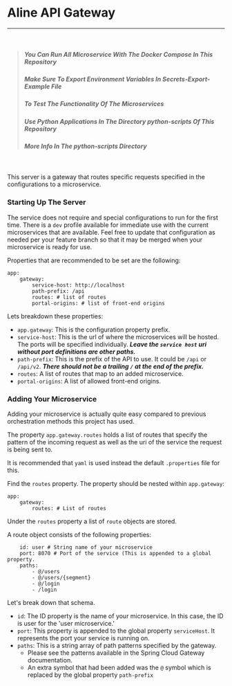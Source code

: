 # Aline API Gateway
---

<br>

>##### You Can Run All Microservice With The Docker Compose In This Repository
>##### Make Sure To Export Environment Variables In Secrets-Export-Example File
>##### To Test The Functionality Of The Microservices 
>##### Use Python Applications In The Directory python-scripts Of This Repository
>##### More Info In The python-scripts Directory
 
<br>

This server is a gateway that routes specific requests specified in the
configurations to a microservice.

### Starting Up The Server

The service does not require and special configurations to run for the first 
time. There is a `dev` profile available for immediate use with the current
microservices that are available. Feel free to update that configuration as
needed per your feature branch so that it may be merged when your 
microservice is ready for use.

Properties that are recommended to be set are the following:

```
app:
    gateway:
        service-host: http://localhost
        path-prefix: /api
        routes: # list of routes
        portal-origins: # list of front-end origins
```

Lets breakdown these properties:
- `app.gateway`: This is the configuration property prefix.
- `service-host`: This is the url of where the microservices will be hosted. The ports will be specified individually. _**Leave the `service host` uri without port definitions are other paths.**_
- `path-prefix`: This is the prefix of the API to use. It could be `/api` or `/api/v2`. _**There should not be a trailing `/` at the end of the prefix.**_
- `routes`: A list of routes that map to an added microservice.
- `portal-origins`: A list of allowed front-end origins.

### Adding Your Microservice

Adding your microservice is actually quite easy compared to previous
orchestration methods this project has used.

The property `app.gateway.routes` holds a list of routes that specify
the pattern of the incoming request as well as the uri of the service
the request is being sent to.

It is recommended that `yaml` is used instead the default `.properties`
file for this. 

Find the `routes` property. The property should be nested within `app.gateway`:

```
app:
    gateway:
        routes: # List of routes
```

Under the `routes` property a list of `route` objects are stored.

A route object consists of the following properties:

```
    id: user # String name of your microservice
    port: 8070 # Port of the service (This is appended to a global property.
    paths:
        - @/users
        - @/users/{segment}
        - @/login
        - /login
```

Let's break down that schema.

- `id`: The ID property is the name of your microservice. In this case, the ID is user for the 'user microservice.'
- `port`: This property is appended to the global property `serviceHost`. It represents the port your service is running on.
- `paths`: This is a string array of path patterns specified by the gateway.
  - Please see the patterns available in the Spring Cloud Gateway documentation.
  - An extra symbol that had been added was the `@` symbol which is replaced by the global property `path-prefix`
